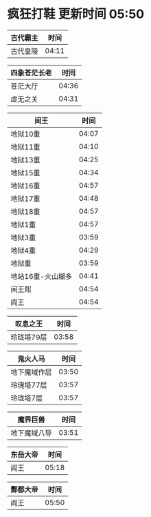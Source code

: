 # 疯狂打鞋 更新时间 05:50

| 古代霸主   | 时间    |
|--------|-------|
| 古代皇陵 | 04:11 |

| 四象苍茫长老   | 时间    |
|--------|-------|
| 苍茫大厅 | 04:36 |
| 虚无之关 | 04:31 |

| 间王   | 时间    |
|--------|-------|
| 地狱10重 | 04:07 |
| 地狱11重 | 04:10 |
| 地狱13重 | 04:25 |
| 地狱15重 | 04:34 |
| 地狱16重 | 04:57 |
| 地狱17重 | 04:48 |
| 地狱18重 | 04:57 |
| 地狱1重 | 04:57 |
| 地狱3重 | 03:59 |
| 地狱4重 | 04:29 |
| 地狱重 | 03:59 |
| 地站16重-火山糊多 | 04:41 |
| 间王熙 | 04:54 |
| 阎王 | 04:54 |

| 叹息之王   | 时间    |
|--------|-------|
| 玲珑塔79层 | 03:58 |

| 鬼火人马   | 时间    |
|--------|-------|
| 地下魔域作层 | 03:50 |
| 玲瑰塔77层 | 03:57 |
| 玲珑塔7层 | 03:57 |

| 魔界巨兽   | 时间    |
|--------|-------|
| 地下魔域八导 | 03:51 |

| 东岳大帝   | 时间    |
|--------|-------|
| 阎王 | 05:18 |

| 酆都大帝   | 时间    |
|--------|-------|
| 阎王 | 05:50 |